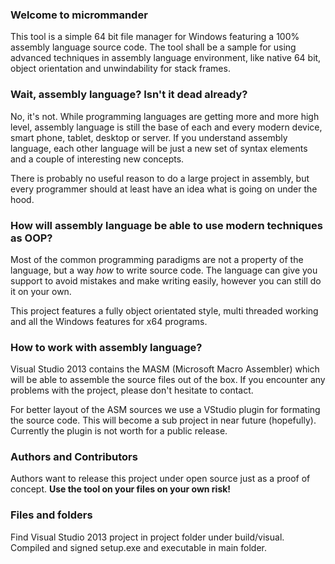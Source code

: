 ### Welcome to micrommander
This tool is a simple 64 bit file manager for Windows featuring a 100% assembly language source code. The tool shall be a sample for using advanced techniques in assembly language environment, like native 64 bit, object orientation and unwindability for stack frames.

### Wait, assembly language? Isn't it dead already?
No, it's not. While programming languages are getting more and more high level, assembly language is still the base of each and every modern device, smart phone, tablet, desktop or server. If you understand assembly language, each other language will be just a new set of syntax elements and a couple of interesting new concepts.

There is probably no useful reason to do a large project in assembly, but every programmer should at least have an idea what is going on under the hood.

### How will assembly language be able to use modern techniques as OOP?
Most of the common programming paradigms are not a property of the language, but a way _how_ to write source code. The language can give you support to avoid mistakes and make writing easily, however you can still do it on your own.

This project features a fully object orientated style, multi threaded working and all the Windows features for x64 programs.

### How to work with assembly language?
Visual Studio 2013 contains the MASM (Microsoft Macro Assembler) which will be able to assemble the source files out of the box. If you encounter any problems with the project, please don't hesitate to contact.

For better layout of the ASM sources we use a VStudio plugin for formating the source code. This will become a sub project in near future (hopefully). Currently the plugin is not worth for a public release.

### Authors and Contributors
Authors want to release this project under open source just as a proof of concept. **Use the tool on your files on your own risk!**

### Files and folders
Find Visual Studio 2013 project in project folder under build/visual.
Compiled and signed setup.exe and executable in main folder.
